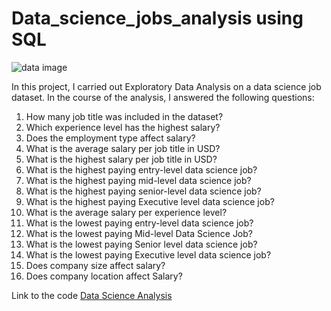 # Data_science_jobs_analysis using SQL

![data image](https://user-images.githubusercontent.com/107036397/188007855-a876ce16-539a-46f2-b196-055b1fbc4802.png)

In this project, I carried out Exploratory Data Analysis on a data science job dataset. In the course of the analysis, I answered the following questions: 
1. How many job title was included in the dataset?
2. Which experience level has the highest salary?
3. Does the employment type affect salary?
4. What is the average salary per job title in USD?
5. What is the highest salary per job title in USD?
6. What is the highest paying entry-level data science job?
7. What is the highest paying mid-level data science job?
8. What is the highest paying senior-level data science job?
9. What is the highest paying Executive level data science job?
10. What is the average salary per experience level?
11. What is the lowest paying entry-level data science job?
12. What is the lowest paying Mid-level Data Science Job?
13. What is the lowest paying Senior level data science job?
14. What is the lowest paying Executive level data science job?
15. Does company size affect salary?
16. Does company location affect Salary?

Link to the code [Data Science Analysis](https://github.com/zthedatagirl/Datasciencejobsanalysis/blob/d12493ff2c5cb69126c6299e42360da2fc6d888d/Datascience%20SQL%20Analysis.sql)
